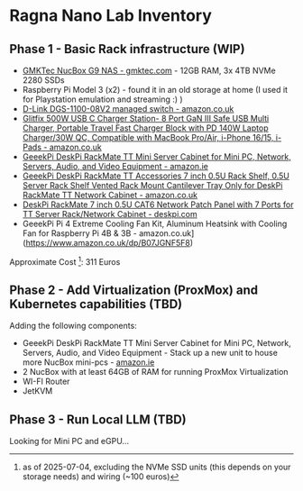 Ragna Nano Lab Inventory
========================

Phase 1 - Basic Rack infrastructure (WIP)
------------------------------------------

- [GMKTec NucBox G9 NAS - gmktec.com](https://www.gmktec.com/products/intel-twin-lake-n150-dual-system-4-bay-nas-mini-pc-nucbox-g9?spm=..index.header_1.1) - 12GB RAM, 3x 4TB NVMe 2280 SSDs
- Raspberry Pi Model 3 (x2) - found it in an old storage at home (I used it for Playstation emulation and streaming :) )
- [D-Link DGS-1100-08V2 managed switch - amazon.co.uk](https://www.amazon.co.uk/dp/B08P2C2GXF)
- [Glitfix 500W USB C Charger Station- 8 Port GaN III Safe USB Multi Charger, Portable Travel Fast Charger Block with PD 140W Laptop Charger/30W QC, Compatible with MacBook Pro/Air, i-Phone 16/15, i-Pads - amazon.co.uk](https://www.amazon.co.uk/dp/B08P2C2GXF)
- [GeeekPi DeskPi RackMate TT Mini Server Cabinet for Mini PC, Network, Servers, Audio, and Video Equipment - amazon.ie](https://www.amazon.ie/dp/B0F6NC76PD)
- [GeeekPi DeskPi RackMate TT Accessories 7 inch 0.5U Rack Shelf, 0.5U Server Rack Shelf Vented Rack Mount Cantilever Tray Only for DeskPi RackMate TT Network Cabinet - amazon.co.uk](https://www.amazon.co.uk/dp/B0F66HMQKB)
- [DeskPi RackMate 7 inch 0.5U CAT6 Network Patch Panel with 7 Ports for TT Server Rack/Network Cabinet - deskpi.com](https://deskpi.com/products/deskpi-rackmate-7-inch-0-5u-cat6-network-patch-panel-with-7-ports-for-tt-server-rack-network-cabinet)
- GeeekPi Pi 4 Extreme Cooling Fan Kit, Aluminum Heatsink with Cooling Fan for Raspberry Pi 4B & 3B - amazon.co.uk](https://www.amazon.co.uk/dp/B07JGNF5F8)

Approximate Cost [^1]: 311 Euros

[^1]: as of 2025-07-04, excluding the NVMe SSD units (this depends on your storage needs) and wiring (~100 euros)

Phase 2 - Add Virtualization (ProxMox) and Kubernetes capabilities (TBD)
---------------------------------------------------------------------------------

Adding the following components:
- GeeekPi DeskPi RackMate TT Mini Server Cabinet for Mini PC, Network, Servers, Audio, and Video Equipment - Stack up a new unit to house more NucBox mini-pcs - [amazon.ie](https://www.amazon.ie/dp/B0F6NC76PD)
- 2 NucBox with at least 64GB of RAM for running ProxMox Virtualization
- WI-FI Router
- JetKVM

Phase 3 - Run Local LLM (TBD)
-----------------------------

Looking for Mini PC and eGPU...